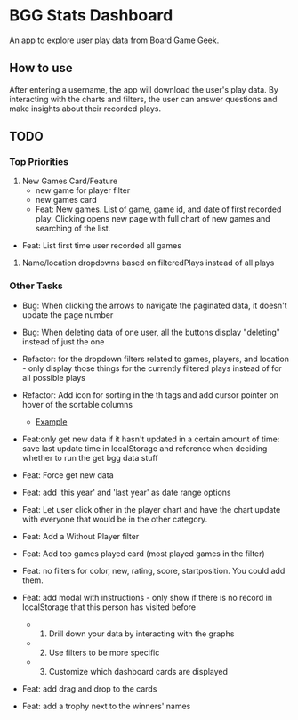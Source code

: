 # BGG Stats Dashboard
An app to explore user play data from Board Game Geek.

## How to use
After entering a username, the app will download the user's play data. By interacting with the charts and filters, the user can answer questions and make insights about their recorded plays.

## TODO
### Top Priorities
1. New Games Card/Feature
   - new game for player filter
   - new games card
   - Feat: New games. List of game, game id, and date of first recorded play. Clicking opens new page with full chart of new games and searching of the list.
  - Feat: List first time user recorded all games
1. Name/location dropdowns based on filteredPlays instead of all plays

### Other Tasks
- Bug: When clicking the arrows to navigate the paginated data, it doesn't update the page number
- Bug: When deleting data of one user, all the buttons display "deleting" instead of just the one

- Refactor: for the dropdown filters related to games, players, and location - only display those things for the currently filtered plays instead of for all possible plays
- Refactor: Add icon for sorting in the th tags and add cursor pointer on hover of the sortable columns
  - [Example](https://codesandbox.io/s/github/tanstack/table/tree/main/examples/react/sorting?from-embed=&file=/src/main.tsx:2926-2975)

- Feat:only get new data if it hasn't updated in a certain amount of time: save last update time in localStorage and reference when deciding whether to run the get bgg data stuff
- Feat: Force get new data
- Feat: add 'this year' and 'last year' as date range options
- Feat: Let user click other in the player chart and have the chart update with everyone that would be in the other category.
- Feat: Add a Without Player filter
- Feat: Add top games played card (most played games in the filter)
- Feat: no filters for color, new, rating, score, startposition. You could add them.
- Feat: add modal with instructions - only show if there is no record in localStorage that this person has visited before
  - 1. Drill down your data by interacting with the graphs
  - 2. Use filters to be more specific
  - 3. Customize which dashboard cards are displayed
- Feat: add drag and drop to the cards
- Feat: add a trophy next to the winners' names

